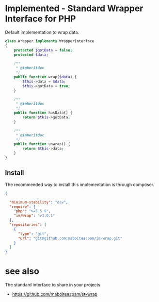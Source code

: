 # Implemented - Standard Wrapper Interface for PHP

Default implementation to wrap data.

```php
class Wrapper implements WrapperInterface
{
    protected $gotData = false;
    protected $data;

    /**
     * @inheritdoc
     */
    public function wrap($data) {
        $this->data = $data;
        $this->gotData = true;
    }

    /**
     * @inheritdoc
     */
    public function hasData() {
        return $this->gotData;
    }

    /**
     * @inheritdoc
     */
    public function unwrap() {
        return $this->data;
    }
}
```

## Install

The recommended way to install this implementation is through composer.

```json
{

  "minimum-stability": "dev",
  "require": {
    "php": ">=5.5.0",
    "im/wrap": "v1.0.1"
  },
  "repositories": [
    {
      "type": "git",
      "url": "git@github.com:maboiteaspam/im-wrap.git"
    }
  ]
}

```

# see also

The standard interface to share in your projects

- https://github.com/maboiteaspam/st-wrap
